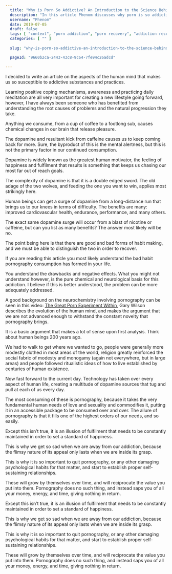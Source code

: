 ```yaml
---
  title: "Why is Porn So Addictive? An Introduction to the Science Behind the Habit"
  description: "In this article Phenom discusses why porn is so addictive."
  username: "Phenom" 
  date: 2019-07-05
  draft: false
  tags: [ "context", "porn addiction", "porn recovery", "addiction recovery", "addiction", "awareness", "nofap", "neverfap", "neverfap deluxe" ]
  categories: [ "" ]
  
  slug: "why-is-porn-so-addictive-an-introduction-to-the-science-behind-the-habit"

  pageId: "9660b2ca-2443-43c8-9c64-7fe94c26adcd"

---
```


I decided to write an article on the aspects of the human mind that makes us so susceptible to addictive substances and practices. 

Learning positive coping mechanisms, awareness and practicing daily meditation are all very important for creating a new lifestyle going forward, however, I have always been someone who has benefited from understanding the root causes of problems and the natural progression they take. 

Anything we consume, from a cup of coffee to a footlong sub, causes chemical changes in our brain that release pleasure. 

The dopamine and resultant kick from caffeine causes us to keep coming back for more. Sure, the  byproduct of this is the mental alertness, but this is not the primary factor in our continued consumption. 

Dopamine is widely known as the greatest human motivator, the feeling of happiness and fulfilment that results is something that keeps us chasing our most far out of reach goals. 

The complexity of dopamine is that it is a double edged sword. The old adage of the two wolves, and feeding the one you want to win, applies most strikingly here. 

Human beings can get a surge of dopamine from a long-distance run that brings us to our knees in terms of difficulty. The benefits are many: improved cardiovascular health, endurance, performance, and many others. 

The exact same dopamine surge will occur from a blast of nicotine or caffeine, but can you list as many  benefits? The answer most likely will be no. 

The point being here is that there are good and bad forms of habit making, and we must be able to distinguish the two in order to recover. 

If you are reading this article you most likely understand the bad habit pornography consumption has formed in your life. 

You understand the drawbacks and negative effects. What you might not understand however, is the pure chemical and neurological basis for this addiction. I believe if this is better understood, the problem can be more adequately addressed. 

A good  background on the neurochemistry involving pornography can be seen in this video: <a class="link" href="https://www.youtube.com/watch?v=wSF82AwSDiU">The Great Porn Experiment Within</a>, Gary Wilson describes the evolution of the human mind, and makes the argument that we are not advanced enough to withstand the constant novelty that  pornography brings. 

It is a basic argument that makes a lot of sense upon first analysis. Think about human beings 200 years ago. 

We had to walk to get where we wanted to go,  people were generally more modestly clothed in most areas of the world, religion greatly reinforced the social fabric of modesty and monogamy (again not everywhere, but in large areas) and people followed ritualistic ideas of how to live established by centuries of human existence. 

Now fast forward to the current day. Technology has taken over every aspect of human life, creating a multitude of dopamine sources that tug and pull at each of us every day. 

The most consuming of these is pornography, because it takes the very fundamental human needs of love and sexuality and commodifies it, putting it in an accessible package to be consumed over and over. The allure of pornography is that it fills one of the highest orders of our needs, and so easily.

Except this isn’t true, it is an illusion of fulfilment that needs to be constantly maintained in order to set a standard of happiness. 

This is why we get so sad when we are away from our addiction, because the flimsy nature of its appeal only lasts when we are inside its grasp. 

This is why it is so important to quit pornography, or any other damaging psychological habits for that matter, and start to establish proper self-sustaining relationships. 

These will grow by themselves over time, and will reciprocate the value you put into them. Pornography does no such thing, and instead saps you of all your money, energy, and time, giving nothing in return.

Except this isn’t true, it is an illusion of fulfilment that needs to be constantly maintained in order to set a standard of happiness. 

This is why we get so sad when we are away from our addiction, because the flimsy nature of its appeal only lasts when we are inside its grasp. 

This is why it is so important to quit pornography, or any other damaging psychological habits for that matter, and start to establish proper self-sustaining relationships. 

These will grow by themselves over time, and will reciprocate the value you put into them. Pornography does no such thing, and instead saps you of all your money, energy, and time, giving nothing in return.
